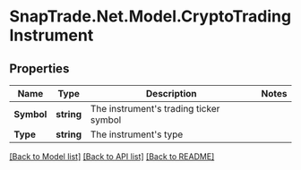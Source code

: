 # SnapTrade.Net.Model.CryptoTradingInstrument

## Properties

Name | Type | Description | Notes
------------ | ------------- | ------------- | -------------
**Symbol** | **string** | The instrument&#39;s trading ticker symbol | 
**Type** | **string** | The instrument&#39;s type | 

[[Back to Model list]](../README.md#documentation-for-models) [[Back to API list]](../README.md#documentation-for-api-endpoints) [[Back to README]](../README.md)

